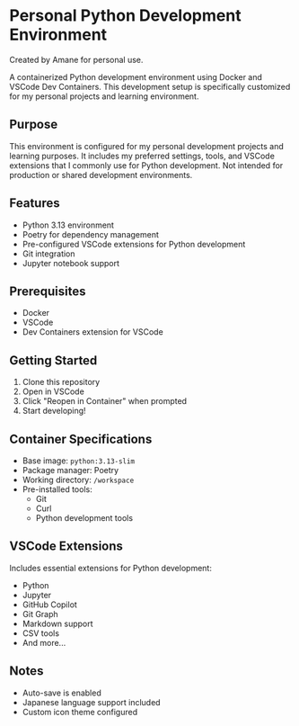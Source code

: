 # Personal Python Development Environment

Created by Amane for personal use.

A containerized Python development environment using Docker and VSCode Dev Containers. This development setup is specifically customized for my personal projects and learning environment.

## Purpose

This environment is configured for my personal development projects and learning purposes. It includes my preferred settings, tools, and VSCode extensions that I commonly use for Python development. Not intended for production or shared development environments.

## Features

- Python 3.13 environment
- Poetry for dependency management
- Pre-configured VSCode extensions for Python development
- Git integration
- Jupyter notebook support

## Prerequisites

- Docker
- VSCode
- Dev Containers extension for VSCode

## Getting Started

1. Clone this repository
2. Open in VSCode
3. Click "Reopen in Container" when prompted
4. Start developing!

## Container Specifications

- Base image: `python:3.13-slim`
- Package manager: Poetry
- Working directory: `/workspace`
- Pre-installed tools:
  - Git
  - Curl
  - Python development tools

## VSCode Extensions

Includes essential extensions for Python development:

- Python
- Jupyter
- GitHub Copilot
- Git Graph
- Markdown support
- CSV tools
- And more...

## Notes

- Auto-save is enabled
- Japanese language support included
- Custom icon theme configured
